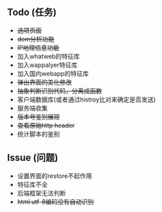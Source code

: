 Todo (任务)
----------

* <del>选项页面</del>
* <del>dom分析功能</del>
* <del>IP地理信息功能</del>
* 加入whatweb的特征库
* 加入wappalyer特征库
* 加入国内webapp的特征库
* <del>弹出界面的美化修改</del>
* <del>抽象判断识别代码，分离成函数</del>
* 客户端数据库(或者通过histroy比对来确定是否发送)
* 服务端收集
* <del>版本号鉴别展现</del>
* <del>查看原始http header</del>
* 统计脚本的鉴别

Issue (问题)
-----------

* 设置界面的restore不起作用
* 特征库不全
* 后端框架无法判断
* <del>html utf-8编码没有自动识别</del>